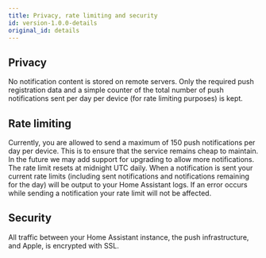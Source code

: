 ```yaml
---
title: Privacy, rate limiting and security
id: version-1.0.0-details
original_id: details
---
```


## Privacy

No notification content is stored on remote servers. Only the required push registration data and a simple counter of the total number of push notifications sent per day per device (for rate limiting purposes) is kept.

## Rate limiting

Currently, you are allowed to send a maximum of 150 push notifications per day per device. This is to ensure that the service remains cheap to maintain. In the future we may add support for upgrading to allow more notifications. The rate limit resets at midnight UTC daily. When a notification is sent your current rate limits (including sent notifications and notifications remaining for the day) will be output to your Home Assistant logs. If an error occurs while sending a notification your rate limit will not be affected.

## Security

All traffic between your Home Assistant instance, the push infrastructure, and Apple, is encrypted with SSL.
